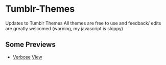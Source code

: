 Tumblr-Themes
=============

Updates to Tumblr Themes
All themes are free to use and feedback/ edits are greatly welcomed
(warning, my javascript is sloppy)

## Some Previews

- [Verbose](https://github.com/smolcodes/Tumblr-Themes/blob/master/verbose.html) [View](https://dr-simple.tumblr.com/verbose-2)

